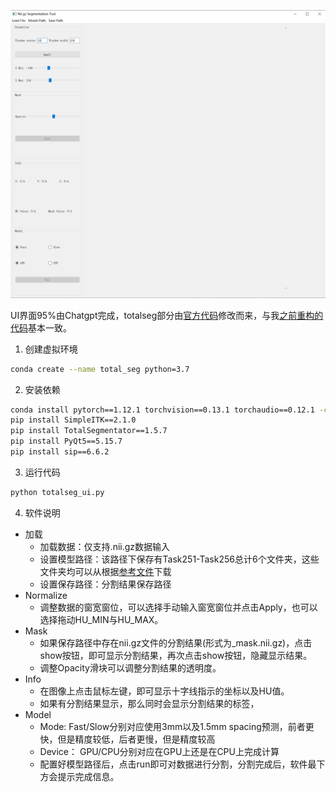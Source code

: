 <!--
 * @Author: HaoZhi
 * @Date: 2024-12-23 17:25:29
 * @LastEditors: HaoZhi
 * @LastEditTime: 2024-12-24 10:25:12
 * @Description: 
-->
![软件界面](image.png)


UI界面95%由Chatgpt完成，totalseg部分由[官方代码](https://github.com/wasserth/TotalSegmentator/tree/v1_bugfixes)修改而来，与我[之前重构的代码](https://github.com/haozhi1817/TotalSegmentator)基本一致。

1. 创建虚拟环境
```bash
conda create --name total_seg python=3.7
```
2. 安装依赖
```bash
conda install pytorch==1.12.1 torchvision==0.13.1 torchaudio==0.12.1 -c pytorch
pip install SimpleITK==2.1.0
pip install TotalSegmentator==1.5.7
pip install PyQt5==5.15.7
pip install sip==6.6.2
```
3. 运行代码
```bash
python totalseg_ui.py
```
4. 软件说明

* 加载 
  * 加载数据：仅支持.nii.gz数据输入
  * 设置模型路径：该路径下保存有Task251-Task256总计6个文件夹，这些文件夹均可以从根据[参考文件](https://github.com/wasserth/TotalSegmentator/blob/v1_bugfixes/totalsegmentator/libs.py#L92)下载
  * 设置保存路径：分割结果保存路径
* Normalize
  * 调整数据的窗宽窗位，可以选择手动输入窗宽窗位并点击Apply，也可以选择拖动HU_MIN与HU_MAX。
* Mask
  * 如果保存路径中存在nii.gz文件的分割结果(形式为_mask.nii.gz)，点击show按钮，即可显示分割结果，再次点击show按钮，隐藏显示结果。
  * 调整Opacity滑块可以调整分割结果的透明度。
* Info
  * 在图像上点击鼠标左键，即可显示十字线指示的坐标以及HU值。
  * 如果有分割结果显示，那么同时会显示分割结果的标签，
* Model
  * Mode: Fast/Slow分别对应使用3mm以及1.5mm spacing预测，前者更快，但是精度较低，后者更慢，但是精度较高
  * Device： GPU/CPU分别对应在GPU上还是在CPU上完成计算
  * 配置好模型路径后，点击run即可对数据进行分割，分割完成后，软件最下方会提示完成信息。
